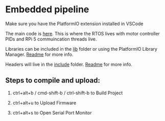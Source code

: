 # Embedded pipeline
Make sure you have the PlatformIO extension installed in VSCode

The main code is [here](src/main.cpp). This is where the RTOS lives with motor controller PIDs and RPi 5 commuincation threads live.

Libraries can be included in the [lib](lib) folder or using the PlatformIO Library Manager. [Readme](lib/README) for more info.

Headers will live in the [include](include) folder. [Readme](include/README) for more info.

## Steps to compile and upload:

1. ctrl+alt+b / cmd-shift-b / ctrl-shift-b to Build Project

2. ctrl+alt+u to Upload Firmware

3. ctrl+alt+s to Open Serial Port Monitor